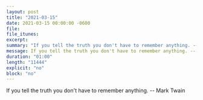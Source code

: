 ```yaml
---
layout: post
title: "2021-03-15"
date: 2021-03-15 00:00:00 -0600
file:
file_itunes:
excerpt:
summary: "If you tell the truth you don't have to remember anything. -- Mark Twain"
message: If you tell the truth you don't have to remember anything. -- Mark Twain
duration: "01:00"
length: "11444"
explicit: "no"
block: "no"
---
```

If you tell the truth you don't have to remember anything. -- Mark Twain

